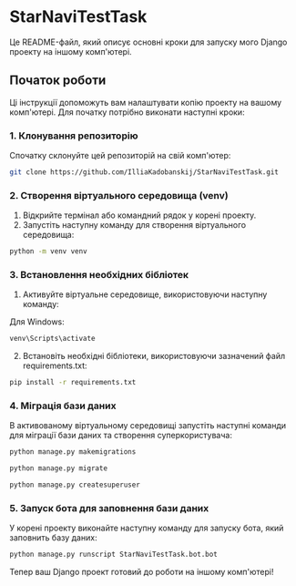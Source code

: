 # StarNaviTestTask

Це README-файл, який описує основні кроки для запуску мого Django проекту на іншому комп'ютері.

## Початок роботи

Ці інструкції допоможуть вам налаштувати копію проекту на вашому комп'ютері. Для початку потрібно виконати наступні кроки:

### 1. Клонування репозиторію

Спочатку склонуйте цей репозиторій на свій комп'ютер:

```bash
git clone https://github.com/IlliaKadobanskij/StarNaviTestTask.git
```

### 2. Створення віртуального середовища (venv)

1) Відкрийте термінал або командний рядок у корені проекту.
2) Запустіть наступну команду для створення віртуального середовища:

```bash
python -m venv venv
```

### 3. Встановлення необхідних бібліотек

1) Активуйте віртуальне середовище, використовуючи наступну команду:

Для Windows:
```bash
venv\Scripts\activate
```
2) Встановіть необхідні бібліотеки, використовуючи зазначений файл requirements.txt:
```bash
pip install -r requirements.txt
```
### 4. Міграція бази даних
В активованому віртуальному середовищі запустіть наступні команди для міграції бази даних та створення суперкористувача:
```bash
python manage.py makemigrations
```
```bash
python manage.py migrate
```
```bash
python manage.py createsuperuser
```
### 5. Запуск бота для заповнення бази даних
У корені проекту виконайте наступну команду для запуску бота, який заповнить базу даних:
```bash
python manage.py runscript StarNaviTestTask.bot.bot
```
Тепер ваш Django проект готовий до роботи на іншому комп'ютері!
